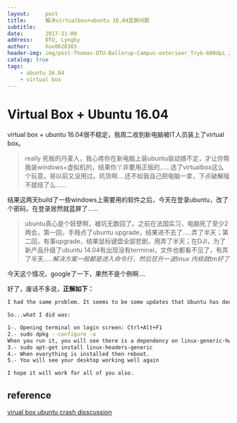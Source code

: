```yaml
---
layout:     post
title:      解决virtualbox+ubuntu 16.04蓝屏问题
subtitle:   
date:       2017-11-09
address:    DTU, Lyngby
author:     hux0620303
header-img: img/post-Thomas-DTU-Ballerup-Campus-exterioer_Tryk-600dpi_28.jpg
catalog: true
tags:
    - ubuntu 16.04
    - virtual box
---
```




# Virtual Box + Ubuntu 16.04

virtual box + ubuntu 16.04很不稳定，我周二收到新电脑被IT人员装上了virtual box。

> really 死板的丹麦人，我心疼你在新电脑上装ubuntu驱动搞不定，才让你帮我装windows+虚拟机的，结果你丫非要用正版的......选了virtualbox这么个玩意，哥以前又没用过。坑货啊....还不如我自己把电脑一拿，下点破解版不就结了么......

结果这两天build了一些windows上需要用的软件之后，今天在登录ubuntu，改了个密码，在登录居然就蓝屏了......

> ubuntu真心是个妖孽啊，被坑无数回了。之前在法国实习，电脑死了至少2两会，第一回，手贱点了ubuntu upgrade，结果进不去了.....弄了半天；第二回，有事upgrade，结果鼠标键盘全部悲剧，用弄了半天；在DJI，为了新产品升级了ubuntu 14.04有出现没有terminal，文件也都看不见了，有弄了半天.....*解决方案一般都是进入命令行，然后狂升一波linux 内核就tm好了*

今天这个情况，google了一下，果然不是个例啊....

好了，废话不多说，**正解如下：**

```bash
I had the same problem. It seems to be some updates that Ubuntu has done on the last session but some updates are missing.

So...what I did was:

1-. Opening terminal on login screen: Ctrl+Alt+F1
2.- sudo dpkg --configure -a
When you run it, you will see there is a dependency on linux-generic-hwe that is not updated. This dependency seems to be linux-headers-generic. So...
3.- sudo apt-get install linux-headers-generic
4.- When everything is installed then reboot.
5.- You will see your desktop working well again

I hope it will work for all of you also.
```

## reference
[virual box ubuntu crash disscussion](https://forums.virtualbox.org/viewtopic.php?f=6&t=80178)

